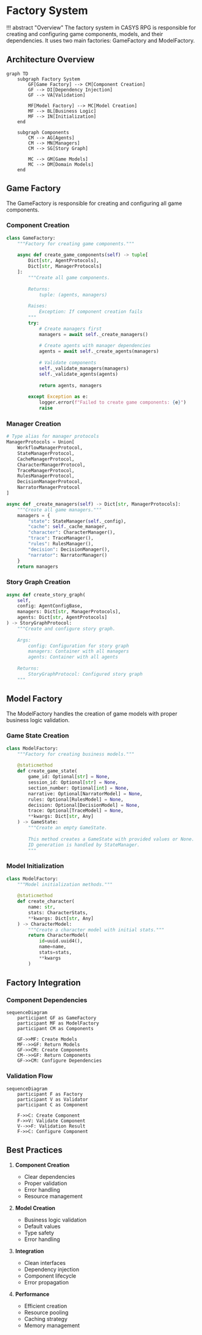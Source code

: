 # Factory System

!!! abstract "Overview"
    The factory system in CASYS RPG is responsible for creating and configuring game components, models, and their dependencies. It uses two main factories: GameFactory and ModelFactory.

## Architecture Overview

```mermaid
graph TD
    subgraph Factory System
        GF[Game Factory] --> CM[Component Creation]
        GF --> DI[Dependency Injection]
        GF --> VA[Validation]
        
        MF[Model Factory] --> MC[Model Creation]
        MF --> BL[Business Logic]
        MF --> IN[Initialization]
    end
    
    subgraph Components
        CM --> AG[Agents]
        CM --> MN[Managers]
        CM --> SG[Story Graph]
        
        MC --> GM[Game Models]
        MC --> DM[Domain Models]
    end
```

## Game Factory

The GameFactory is responsible for creating and configuring all game components.

### Component Creation
```python
class GameFactory:
    """Factory for creating game components."""
    
    async def create_game_components(self) -> tuple[
        Dict[str, AgentProtocols],
        Dict[str, ManagerProtocols]
    ]:
        """Create all game components.
        
        Returns:
            tuple: (agents, managers)
            
        Raises:
            Exception: If component creation fails
        """
        try:
            # Create managers first
            managers = await self._create_managers()
            
            # Create agents with manager dependencies
            agents = await self._create_agents(managers)
            
            # Validate components
            self._validate_managers(managers)
            self._validate_agents(agents)
            
            return agents, managers
            
        except Exception as e:
            logger.error(f"Failed to create game components: {e}")
            raise
```

### Manager Creation
```python
# Type alias for manager protocols
ManagerProtocols = Union[
    WorkflowManagerProtocol,
    StateManagerProtocol,
    CacheManagerProtocol,
    CharacterManagerProtocol,
    TraceManagerProtocol,
    RulesManagerProtocol,
    DecisionManagerProtocol,
    NarratorManagerProtocol
]

async def _create_managers(self) -> Dict[str, ManagerProtocols]:
    """Create all game managers."""
    managers = {
        "state": StateManager(self._config),
        "cache": self._cache_manager,
        "character": CharacterManager(),
        "trace": TraceManager(),
        "rules": RulesManager(),
        "decision": DecisionManager(),
        "narrator": NarratorManager()
    }
    return managers
```

### Story Graph Creation
```python
async def create_story_graph(
    self,
    config: AgentConfigBase,
    managers: Dict[str, ManagerProtocols],
    agents: Dict[str, AgentProtocols]
) -> StoryGraphProtocol:
    """Create and configure story graph.
    
    Args:
        config: Configuration for story graph
        managers: Container with all managers
        agents: Container with all agents
        
    Returns:
        StoryGraphProtocol: Configured story graph
    """
```

## Model Factory

The ModelFactory handles the creation of game models with proper business logic validation.

### Game State Creation
```python
class ModelFactory:
    """Factory for creating business models."""
    
    @staticmethod
    def create_game_state(
        game_id: Optional[str] = None,
        session_id: Optional[str] = None,
        section_number: Optional[int] = None,
        narrative: Optional[NarratorModel] = None,
        rules: Optional[RulesModel] = None,
        decision: Optional[DecisionModel] = None,
        trace: Optional[TraceModel] = None,
        **kwargs: Dict[str, Any]
    ) -> GameState:
        """Create an empty GameState.
        
        This method creates a GameState with provided values or None.
        ID generation is handled by StateManager.
        """
```

### Model Initialization
```python
class ModelFactory:
    """Model initialization methods."""
    
    @staticmethod
    def create_character(
        name: str,
        stats: CharacterStats,
        **kwargs: Dict[str, Any]
    ) -> CharacterModel:
        """Create a character model with initial stats."""
        return CharacterModel(
            id=uuid.uuid4(),
            name=name,
            stats=stats,
            **kwargs
        )
```

## Factory Integration

### Component Dependencies
```mermaid
sequenceDiagram
    participant GF as GameFactory
    participant MF as ModelFactory
    participant CM as Components
    
    GF->>MF: Create Models
    MF-->>GF: Return Models
    GF->>CM: Create Components
    CM-->>GF: Return Components
    GF->>CM: Configure Dependencies
```

### Validation Flow
```mermaid
sequenceDiagram
    participant F as Factory
    participant V as Validator
    participant C as Component
    
    F->>C: Create Component
    F->>V: Validate Component
    V-->>F: Validation Result
    F->>C: Configure Component
```

## Best Practices

1. **Component Creation**
    * Clear dependencies
    * Proper validation
    * Error handling
    * Resource management

2. **Model Creation**
    * Business logic validation
    * Default values
    * Type safety
    * Error handling

3. **Integration**
    * Clean interfaces
    * Dependency injection
    * Component lifecycle
    * Error propagation

4. **Performance**
    * Efficient creation
    * Resource pooling
    * Caching strategy
    * Memory management
